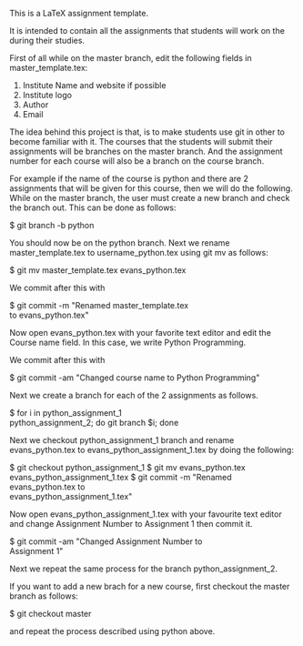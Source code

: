 This is a LaTeX assignment template.

It is intended to contain all the assignments
that students will work on the during their 
studies. 

First of all while on the master branch, edit 
the following fields in master_template.tex:

1. Institute Name and website if possible
2. Institute logo
3. Author
4. Email

The idea behind this project is that, is to make students 
use git in other to become familiar with it. 
The courses that the students will submit their 
assignments will be branches on the master branch. 
And the assignment number for each course will
also be a branch on the course branch. 

For example if the name of the course is python
and there are 2 assignments that will be given for 
this course, then we will do the following. 
While on the master branch, the user must create a 
new branch and check the branch out. This can be done 
as follows:

$ git branch -b python

You should now be on the python branch. Next we rename 
master_template.tex to username_python.tex using 
git mv as follows: 

$ git mv master_template.tex evans_python.tex

We commit after this with 

$ git commit -m "Renamed master_template.tex \
to evans_python.tex"

Now open evans_python.tex with your favorite text
editor and edit the Course name field. In this case,
we write Python Programming.

We commit after this with

$ git commit -am "Changed course name to Python Programming"

Next we create a branch for each of the 2 
assignments as follows. 

$ for i in python_assignment_1 \
python_assignment_2; do git branch $i; done

Next we checkout python_assignment_1 branch and 
rename evans_python.tex to evans_python_assignment_1.tex
by doing the following:

$ git checkout python_assignment_1
$ git mv evans_python.tex evans_python_assignment_1.tex
$ git commit -m "Renamed evans_python.tex to \
evans_python_assignment_1.tex"

Now open evans_python_assignment_1.tex with your 
favourite text editor and change Assignment Number 
to Assignment 1 then commit it. 

$ git commit -am "Changed Assignment Number to \
Assignment 1"

Next we repeat the same process for the branch
python_assignment_2. 

If you want to add a new brach for a new course, first 
checkout the master branch as follows: 

$ git checkout master

and repeat the process described using python above.
